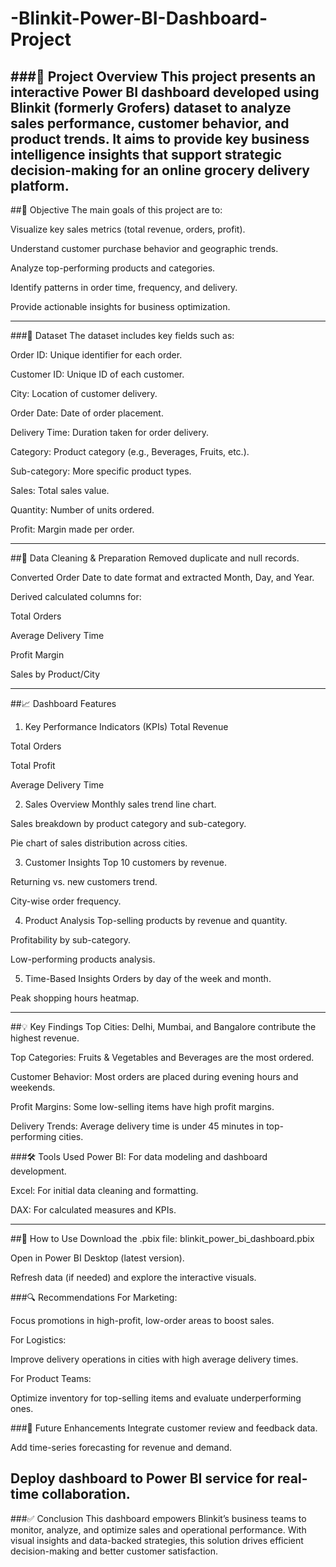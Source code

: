 # -Blinkit-Power-BI-Dashboard-Project
###📌 Project Overview
This project presents an interactive Power BI dashboard developed using Blinkit (formerly Grofers) dataset to analyze sales performance, customer behavior, and product trends. It aims to provide key business intelligence insights that support strategic decision-making for an online grocery delivery platform.
---
##🎯 Objective
The main goals of this project are to:

Visualize key sales metrics (total revenue, orders, profit).

Understand customer purchase behavior and geographic trends.

Analyze top-performing products and categories.

Identify patterns in order time, frequency, and delivery.

Provide actionable insights for business optimization.

---
###📁 Dataset
The dataset includes key fields such as:

Order ID: Unique identifier for each order.

Customer ID: Unique ID of each customer.

City: Location of customer delivery.

Order Date: Date of order placement.

Delivery Time: Duration taken for order delivery.

Category: Product category (e.g., Beverages, Fruits, etc.).

Sub-category: More specific product types.

Sales: Total sales value.

Quantity: Number of units ordered.

Profit: Margin made per order.

---
##🧹 Data Cleaning & Preparation
Removed duplicate and null records.

Converted Order Date to date format and extracted Month, Day, and Year.

Derived calculated columns for:

Total Orders

Average Delivery Time

Profit Margin

Sales by Product/City

---
##📈 Dashboard Features
1. Key Performance Indicators (KPIs)
Total Revenue

Total Orders

Total Profit

Average Delivery Time

2. Sales Overview
Monthly sales trend line chart.

Sales breakdown by product category and sub-category.

Pie chart of sales distribution across cities.

3. Customer Insights
Top 10 customers by revenue.

Returning vs. new customers trend.

City-wise order frequency.

4. Product Analysis
Top-selling products by revenue and quantity.

Profitability by sub-category.

Low-performing products analysis.

5. Time-Based Insights
Orders by day of the week and month.

Peak shopping hours heatmap.

---
##💡 Key Findings
Top Cities: Delhi, Mumbai, and Bangalore contribute the highest revenue.

Top Categories: Fruits & Vegetables and Beverages are the most ordered.

Customer Behavior: Most orders are placed during evening hours and weekends.

Profit Margins: Some low-selling items have high profit margins.

Delivery Trends: Average delivery time is under 45 minutes in top-performing cities.

###🛠️ Tools Used
Power BI: For data modeling and dashboard development.

Excel: For initial data cleaning and formatting.

DAX: For calculated measures and KPIs.

---
##📂 How to Use
Download the .pbix file:
blinkit_power_bi_dashboard.pbix

Open in Power BI Desktop (latest version).

Refresh data (if needed) and explore the interactive visuals.

###🔍 Recommendations
For Marketing:

Focus promotions in high-profit, low-order areas to boost sales.

For Logistics:

Improve delivery operations in cities with high average delivery times.

For Product Teams:

Optimize inventory for top-selling items and evaluate underperforming ones.

###🚀 Future Enhancements
Integrate customer review and feedback data.

Add time-series forecasting for revenue and demand.

Deploy dashboard to Power BI service for real-time collaboration.
---
###✅ Conclusion
This dashboard empowers Blinkit’s business teams to monitor, analyze, and optimize sales and operational performance. With visual insights and data-backed strategies, this solution drives efficient decision-making and better customer satisfaction.
